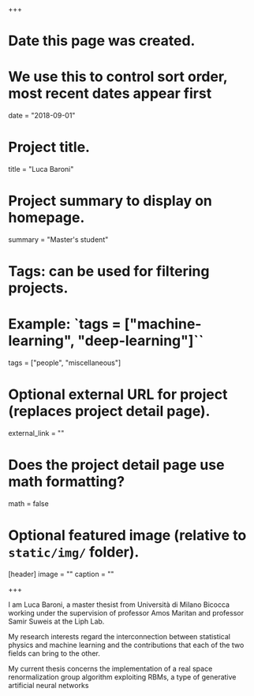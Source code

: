 +++
# Date this page was created.
# We use this to control sort order, most recent dates appear first
date = "2018-09-01"

# Project title.
title = "Luca Baroni"

# Project summary to display on homepage.
summary = "Master's student"

# Tags: can be used for filtering projects.
# Example: `tags = ["machine-learning", "deep-learning"]``
tags = ["people", "miscellaneous"]

# Optional external URL for project (replaces project detail page).
external_link = ""

# Does the project detail page use math formatting?
math = false

# Optional featured image (relative to `static/img/` folder).
[header]
image = ""
caption = ""

+++

I am Luca Baroni, a master thesist from Università di Milano Bicocca working under the supervision of professor Amos Maritan and professor Samir Suweis at the Liph Lab.

My research interests regard the interconnection between statistical physics and machine learning and the contributions that each of the two fields can bring to the other.

My current thesis concerns the implementation of a real space renormalization group algorithm exploiting RBMs, a type of generative artificial neural networks
